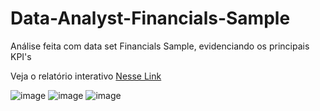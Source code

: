 # Data-Analyst-Financials-Sample
Análise feita com data set Financials Sample, evidenciando os principais KPI's

Veja o relatório interativo [Nesse Link](https://app.powerbi.com/view?r=eyJrIjoiNTExNjQ2YjYtZmY3Mi00NjVhLTgxYjAtMDVlNDljNTFiMWYyIiwidCI6ImZlM2VjNGJlLTY1ZTMtNGI5Zi05NGNjLTVhN2QyNGE2MjM2YiJ9&pageName=6c97deffaeb2d4b0074e)

![image](https://github.com/LucianoZani/Portifolio/assets/147197026/2bb1c96e-15af-4aad-accd-41cfba39cbbd)
![image](https://github.com/LucianoZani/Portifolio/assets/147197026/a2c4a013-609b-4f6b-8bc7-77b34b676cde)
![image](https://github.com/LucianoZani/Portifolio/assets/147197026/aa716738-9aa0-4c1a-acde-b4ceb3943adc)

